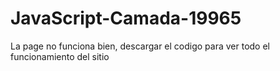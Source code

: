 # JavaScript-Camada-19965
La page no funciona bien, descargar el codigo para ver todo el funcionamiento del sitio
